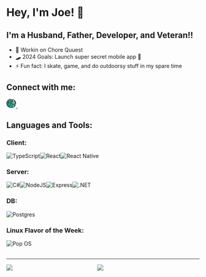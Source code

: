 # Hey, I'm Joe! 👋

## I'm a Husband, Father, Developer, and Veteran!!

- 🌱 Workin on Chore Quuest
- 🛹 2024 Goals: Launch super secret mobile app 🤣
- ⚡ Fun fact: I skate, game, and do outdoorsy stuff in my spare time

## Connect with me:

<a target="_blank" href="https://www.tripointdev.com/">
<img width="5%" src="./img/earth.svg" />
</a>
&nbsp;&nbsp;

## Languages and Tools:

### Client:

<img align="left" alt="TypeScript" src ="https://img.shields.io/badge/typescript-%23007ACC.svg?style=for-the-badge&logo=typescript&logoColor=white" />
<img align="left" alt="React" src ="https://img.shields.io/badge/react-%2320232a.svg?style=for-the-badge&logo=react&logoColor=%2361DAFB" />
<img align="left" alt="React Native" src ="https://img.shields.io/badge/react_native-%2320232a.svg?style=for-the-badge&logo=react&logoColor=%2361DAFB" />

&nbsp;&nbsp;

### Server:

<img align="left" alt="C#" src ="https://img.shields.io/badge/c%23-%23239120.svg?style=for-the-badge&logo=c-sharp&logoColor=white" />
<img align="left" alt="NodeJS" src ="https://img.shields.io/badge/node.js-6DA55F?style=for-the-badge&logo=node.js&logoColor=white" />
<img align="left" alt="Express" src ="https://img.shields.io/badge/express.js-%23404d59.svg?style=for-the-badge&logo=express&logoColor=%2361DAFB" />
<img align="left" alt=".NET" src ="https://img.shields.io/badge/.NET-5C2D91?style=for-the-badge&logo=.net&logoColor=white" />

&nbsp;&nbsp;

### DB:

<img align="left" alt="Postgres" src ="https://img.shields.io/badge/postgres-%23316192.svg?style=for-the-badge&logo=postgresql&logoColor=white" />

&nbsp;&nbsp;

### Linux Flavor of the Week:

<img align="left" alt="Pop OS" src ="https://img.shields.io/badge/Pop!_OS-48B9C7?style=for-the-badge&logo=Pop!_OS&logoColor=white" />

<br />
<br />

---

<img align="left" width="47%" src="https://github-readme-stats.vercel.app/api?username=tripoint-jmv&show_icons=true&theme=gruvbox&count_private=true" />

<img align="left" width="47%" src="https://github-readme-stats.vercel.app/api/top-langs/?username=tripoint-jmv&layout=compact&theme=gruvbox" />

[website]: https://www.tripointdev.com/
[linkedin]: https://www.linkedin.com/in/joseph-m-valdez/
